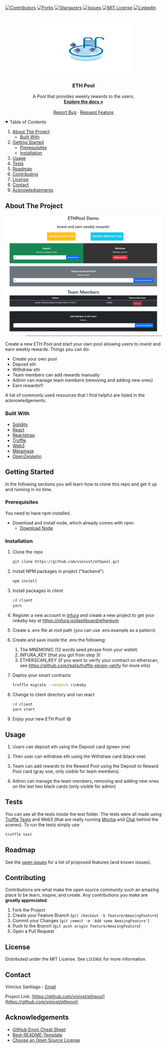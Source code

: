 <!--
*** Thanks for checking out the Best-README-Template. If you have a suggestion
*** that would make this better, please fork the repo and create a pull request
*** or simply open an issue with the tag "enhancement".
*** Thanks again! Now go create something AMAZING! :D
-->

<!-- PROJECT SHIELDS -->
<!--
*** I'm using markdown "reference style" links for readability.
*** Reference links are enclosed in brackets [ ] instead of parentheses ( ).
*** See the bottom of this document for the declaration of the reference variables
*** for contributors-url, forks-url, etc. This is an optional, concise syntax you may use.
*** https://www.markdownguide.org/basic-syntax/#reference-style-links
-->

[![Contributors][contributors-shield]][contributors-url]
[![Forks][forks-shield]][forks-url]
[![Stargazers][stars-shield]][stars-url]
[![Issues][issues-shield]][issues-url]
[![MIT License][license-shield]][license-url]
[![LinkedIn][linkedin-shield]][linkedin-url]

<!-- PROJECT LOGO -->
<br />
<p align="center">
  <img src="./images/logo.png" alt="Logo" width="320" height="160">

  <h3 align="center">ETH Pool</h3>

  <p align="center">
    A Pool that provides weekly rewards to the users.
    <br />
    <a href="https://github.com/vinivst/ethpool/#getting-started"><strong>Explore the docs »</strong></a>
    <br />
    <br />
    <a href="https://github.com/vinivst/ethpool/issues">Report Bug</a>
    ·
    <a href="https://github.com/vinivst/ethpool/issues">Request Feature</a>
  </p>
</p>

<!-- TABLE OF CONTENTS -->
<details open="open">
  <summary>Table of Contents</summary>
  <ol>
    <li>
      <a href="#about-the-project">About The Project</a>
      <ul>
        <li><a href="#built-with">Built With</a></li>
      </ul>
    </li>
    <li>
      <a href="#getting-started">Getting Started</a>
      <ul>
        <li><a href="#prerequisites">Prerequisites</a></li>
        <li><a href="#installation">Installation</a></li>
      </ul>
    </li>
    <li><a href="#usage">Usage</a></li>
    <li><a href="#tests">Tests</a></li>
    <li><a href="#roadmap">Roadmap</a></li>
    <li><a href="#contributing">Contributing</a></li>
    <li><a href="#license">License</a></li>
    <li><a href="#contact">Contact</a></li>
    <li><a href="#acknowledgements">Acknowledgements</a></li>
  </ol>
</details>

<!-- ABOUT THE PROJECT -->

## About The Project

![Product Name Screen Shot][product-screenshot]

Create a new ETH Pool and start your own pool allowing users to invest and earn weekly rewards. Things you can do:

- Create your own pool
- Deposit eth
- Withdraw eth
- Team members can add rewards manually
- Admin can manage team members (removing and adding new ones)
- Earn rewards!!!

A list of commonly used resources that I find helpful are listed in the acknowledgements.

### Built With

- [Solidity](https://soliditylang.org/)
- [React](https://reactjs.org/)
- [Reactstrap](https://reactstrap.github.io/)
- [Truffle](https://www.trufflesuite.com/)
- [Web3](https://web3js.readthedocs.io/)
- [Metamask](https://metamask.io/)
- [OpenZeppelin](https://openzeppelin.com/)

<!-- GETTING STARTED -->

## Getting Started

In the following sections you will learn how to clone this repo and get it up and running in no time.

### Prerequisites

You need to have npm installed.

- Download and install node, which already comes with npm:
  - [Download Node](https://nodejs.org/en/download/)

### Installation

1. Clone the repo
   ```sh
   git clone https://github.com/vinivst/ethpool.git
   ```
2. Install NPM packages in project ("backend")
   ```sh
   npm install
   ```
3. Install packages in client
   ```sh
   cd client
   yarn
   ```
4. Register a new account in [Infura](https://infura.io/) and create a new project to get your rinkeby key at
   https://infura.io/dashboard/ethereum

5. Create a .env file at root path (you can use .env.example as a pattern)

6. Create and save inside the .env the following:

   1. The MNEMONIC (12 words seed phrase from your wallet)
   2. INFURA_KEY (that you got from step 3)
   3. ETHERSCAN_KEY (if you want to verify your contract on etherscan, see https://github.com/rkalis/truffle-plugin-verify for more info)

7. Deploy your smart contracts
   ```sh
   truffle migrate --network rinkeby
   ```
8. Change to client directory and run react
   ```sh
   cd client
   yarn start
   ```
9. Enjoy your new ETH Pool! :smile:

<!-- USAGE EXAMPLES -->

## Usage

1. Users can deposit eth using the Deposit card (green one)

2. Then user can withdraw eth using the Withdraw card (black one)
3. Team can add rewards to the Reward Pool using the Deposit to Reward Pool card (gray one, only visible for team members)
4. Admin can manage the team members, removing and adding new ones on the last two black cards (only visible for admin)

<!-- TESTS -->

## Tests

You can see all the tests inside the test folder. The tests were all made using [Truffle Tests](https://trufflesuite.com/docs/truffle/testing/writing-tests-in-javascript.html) and Web3 (that are really running [Mocha](https://mochajs.org/) and [Chai](https://chaijs.com/) behind the scenes). To run the tests simply use:

```sh
truffle test
```

<!-- ROADMAP -->

## Roadmap

See the [open issues](https://github.com/vinivst/ethpool/issues) for a list of proposed features (and known issues).

<!-- CONTRIBUTING -->

## Contributing

Contributions are what make the open source community such an amazing place to be learn, inspire, and create. Any contributions you make are **greatly appreciated**.

1. Fork the Project
2. Create your Feature Branch (`git checkout -b feature/AmazingFeature`)
3. Commit your Changes (`git commit -m 'Add some AmazingFeature'`)
4. Push to the Branch (`git push origin feature/AmazingFeature`)
5. Open a Pull Request

<!-- LICENSE -->

## License

Distributed under the MIT License. See `LICENSE` for more information.

<!-- CONTACT -->

## Contact

Vinicius Santiago - [Email](mailto:vinicius.santiago@gmail.com)

Project Link: [https://github.com/vinivst/ethpool](https://github.com/vinivst/ethpool)

<!-- ACKNOWLEDGEMENTS -->

## Acknowledgements

- [GitHub Emoji Cheat Sheet](https://www.webpagefx.com/tools/emoji-cheat-sheet)
- [Best-README-Template](https://github.com/othneildrew/Best-README-Template)
- [Choose an Open Source License](https://choosealicense.com)

<!-- MARKDOWN LINKS & IMAGES -->
<!-- https://www.markdownguide.org/basic-syntax/#reference-style-links -->

[contributors-shield]: https://img.shields.io/github/contributors/vinivst/ethpool.svg?style=for-the-badge
[contributors-url]: https://github.com/vinivst/ethpool/graphs/contributors
[forks-shield]: https://img.shields.io/github/forks/vinivst/ethpool.svg?style=for-the-badge
[forks-url]: https://github.com/vinivst/ethpool/network/members
[stars-shield]: https://img.shields.io/github/stars/vinivst/ethpool.svg?style=for-the-badge
[stars-url]: https://github.com/vinivst/ethpool/stargazers
[issues-shield]: https://img.shields.io/github/issues/vinivst/ethpool.svg?style=for-the-badge
[issues-url]: https://github.com/vinivst/ethpool/issues
[license-shield]: https://img.shields.io/github/license/vinivst/ethpool.svg?style=for-the-badge
[license-url]: https://github.com/vinivst/ethpool/blob/master/LICENSE.txt
[linkedin-shield]: https://img.shields.io/badge/-LinkedIn-black.svg?style=for-the-badge&logo=linkedin&colorB=555
[linkedin-url]: https://www.linkedin.com/in/vinivst/
[product-screenshot]: ./images/screenshot.png
